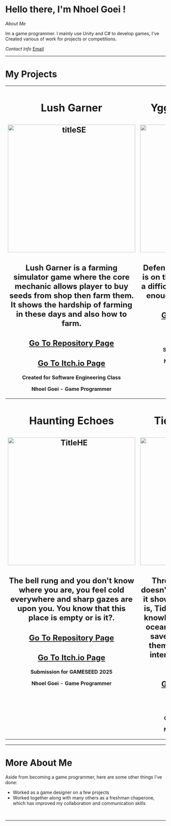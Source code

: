 # Hello there, I'm Nhoel Goei !
*About Me*<br>
<p>Im a game programmer. I mainly use Unity and C# to develop games, I've Created various of work for projects or competitions.</p>

*Contact Info*
<a href="https://github.com/NGnolep/Lush-Garner">Email</a>


---
# My Projects
  <table width="100%"j>
    <tr>
      <th width="50%" height="400" valign="top"><h1>Lush Garner</h1>
        <h2><img width="400" height="400" alt="titleSE" src="https://github.com/NGnolep/Lush-Garner/blob/main/Assets/Assets/Lushgarner.gif"/></h2>
        <h2>Lush Garner is a farming simulator game where the core mechanic allows player to buy seeds from shop then farm them. It shows the hardship of farming in these days and also how to farm.</h2>
        <h2><a href="https://github.com/NGnolep/Lush-Garner">Go To Repository Page</a></h2>
        <h2><a href="">Go To Itch.io Page</a></h2>
        Created for Software Engineering Class
        <p>Nhoel Goei - Game Programmer</p>
      </th>
      <th width="50%" height="400" valign="top"><h1>Yggdrasil's Regrowth</h1>
        <h2><img width="400" height="400" alt="titleYGG" src="https://github.com/Nicholasdputra/Krisis-Waktu/blob/main/Assets/yqq.gif" /></h2>
        <h2>Defend the tree of yggdrasil that is on the process of healing after a difficult war. Are your hand fast enough to repel all the enemy?</h2>
        <h2><a href="https://github.com/Nicholasdputra/Krisis-Waktu">Go To Repository Page</a></h2>
        <h2><a href="https://nhoelg0203.itch.io/yggdrasils-regrowth">Go To Itch.io Page</a></h2>
        Submission for GAMESEED 2024
        <p>Nhoel Goei - Game Programmer</p>
      </th>
    </tr>
    <tr>
      <th width="50%" height="400" valign="top"><h1>Haunting Echoes</h1>
        <h2><img width="400" height="400" alt="TitleHE" src="https://github.com/NGnolep/ICDA---GameSeed/blob/main/Assets/Asset/HauntingEchoes.gif" /></h2>
        <h2>The bell rung and you don't know where you are, you feel cold everywhere and sharp gazes are upon you. You know that this place is empty or is it?.</h2>
        <h2><a href="https://github.com/NGnolep/ICDA---GameSeed">Go To Repository Page</a></h2>
        <h2><a href="https://lzyu5.itch.io/haunting-echoes">Go To Itch.io Page</a></h2>
        Submission for GAMESEED 2025
        <p>Nhoel Goei - Game Programmer</p>
      </th>
      <th width="50%" height="400" valign="top"><h1>Tides of Knowledge</h1>
        <h2><img width="400" height="400" alt="titleSGG" src="https://github.com/NGnolep/SGG/blob/main/Assets/SGG.gif"/></h2>
        <h2>Throughout the year people doesn't care about the ocean and it shows how polluted our ocean is, Tides of Knowledge provides knowledge about almost extinct oceanic animal that people can save by knowing facts about them. Knowing facts will help interest and this will help our ocean.</h2>
        <h2><a href="https://github.com/NGnolep/SGG">Go To Repository Page</a></h2>
        <h2><a href="https://nhoelg0203.itch.io/tides-of-knowledge">Go To Itch.io Page</a></h2>
        Created for Serious Game Class
        <p>Nhoel Goei - Game Programmer</p>
      </th>
    </tr>
  </table>

---

# More About Me
Aside from becoming a game programmer, here are some other things I've done:<br>
  - Worked as a game designer on a few projects<br>
  - Worked together along with many others as a freshman chaperone, which has improved my collaboration and communication skills<br>
<br>

---
